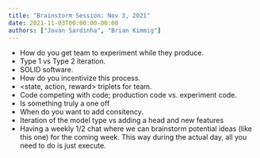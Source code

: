 ```yaml
---
title: "Brainstorm Session: Nov 3, 2021"
date: 2021-11-03T00:00:00-00:00
authors: ["Jovan Sardinha", "Brian Kimmig"]
---
```


* How do you get team to experiment while they produce.
* Type 1 vs Type 2 iteration.
* SOLID software.
* How do you incentivize this process.
* <state, action, reward> triplets for team.
* Code competing with code; production code vs. experiment code.
* Is something truly a one off
* When do you want to add consitency.
* Iteration of the model type vs adding a head and new features
* Having a weekly 1/2 chat where we can brainstorm potential ideas (like this one) for the coming week. This way during the actual day, all you need to do is just execute.
